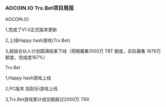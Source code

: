 ### AOCOIN.IO Trx.Bet项目周报

AOCOIN.IO

1,完成了V1.0正式版本更新

2,上线Happy hash游戏(Trx.Bet)

3,超级合伙人计划圆满结束下线（预期募集1000万 TBT 额度，实际募集 1676万额度，完成度167%）

Trx.Bet

1,Happy hash游戏上线

2,PC版本 刮刮乐i游戏上线

3,Trx.Bet游戏累计成交额超过2000万 TRX
